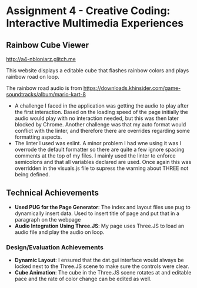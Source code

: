 Assignment 4 - Creative Coding: Interactive Multimedia Experiences
===
## Rainbow Cube Viewer
http://a4-nbloniarz.glitch.me

This website displays a editable cube that flashes rainbow colors and plays rainbow road on loop.

The rainbow road audio is from https://downloads.khinsider.com/game-soundtracks/album/mario-kart-8

- A challenge I faced in the application was getting the audio to play after the first interaction. Based on the loading speed of the page initially the audio would play with no interaction needed, but this was then later blocked by Chrome. Another challenge was that my auto format would conflict with the linter, and therefore there are overrides regarding some formatting aspects.
- The linter I used was eslint. A minor problem I had wne using it was I overrode the default formatter so there are quite a few ignore spacing comments at the top of my files. I mainly used the linter to enforce semicolons and that all variables declared are used. Once again this was overridden in the visuals.js file to supress the warning about THREE not being defined.

## Technical Achievements
- **Used PUG for the Page Generator**: The index and layout files use pug to dynamically insert data. Used to insert title of page and put that in a paragraph on the webpage
- **Audio Integration Using Three.JS**: My page uses Three.JS to load an audio file and play the audio on loop.

### Design/Evaluation Achievements
- **Dynamic Layout**: I ensured that the dat.gui interface would always be locked next to the Three.JS scene to make sure the controls were clear.
- **Cube Animation**: The cube in the Three.JS scene rotates at and editable pace and the rate of color change can be edited as well.
